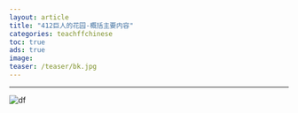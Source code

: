 ```yaml
---
layout: article
title: "412巨人的花园-概括主要内容"
categories: teachffchinese
toc: true
ads: true
image:
teaser: /teaser/bk.jpg
---
```


---



![df](https://github.com/storage201608/storage/blob/master/myhome2016/_posts/teachffchinese/2016-10-02-20161002114715teachffchinese.md/IMG_20161002_073103.jpg?raw=true)

